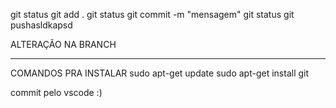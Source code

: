 git status
git add .
git status
git commit -m "mensagem"
git status
git pushasldkapsd

ALTERAÇÃO NA BRANCH

---------
COMANDOS PRA INSTALAR
sudo apt-get update
sudo apt-get install git

commit pelo vscode :)